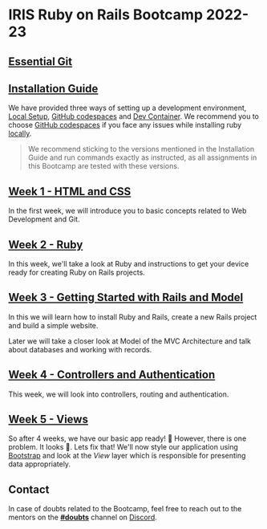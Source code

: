 # IRIS Ruby on Rails Bootcamp 2022-23

## [Essential Git](/essential_git.md)

## [Installation Guide](/setup)
We have provided three ways of setting up a development environment,
[Local Setup](/setup/local_setup.md), [GitHub codespaces](/setup/github_codespaces.md)
and [Dev Container](/setup/dev_container.md). We recommend you to choose [GitHub codespaces](/setup/github_codespaces.md)
if you face any issues while installing ruby [locally](/setup/local_setup.md).

> We recommend sticking to the versions mentioned in the Installation Guide and
> run commands exactly as instructed, as all assignments in this Bootcamp are
> tested with these versions.

## [Week 1 - HTML and CSS](/week_1)
In the first week, we will introduce you to basic concepts related to Web Development and Git.

## [Week 2 - Ruby](/week_2)
In this week, we'll take a look at Ruby and instructions to get your device ready for creating Ruby on Rails projects.

## [Week 3 - Getting Started with Rails and Model](/week_3)
In this we will learn how to install Ruby and Rails,
create a new Rails project and build a simple website.

Later we will take a closer look at Model of the MVC Architecture and talk about databases and working with records.

## [Week 4 - Controllers and Authentication](/week_4)

This week, we will look into controllers, routing and authentication.

## [Week 5 - Views](/week_4)

So after 4 weeks, we have our basic app ready! 🥳
However, there is one problem. It looks 🥴. Lets fix that! We'll now style our application using [Bootstrap](https://getbootstrap.com/docs/5.0/getting-started/introduction/) and look at the _View_ layer which is responsible for presenting data appropriately.

## Contact
In case of doubts related to the Bootcamp, feel free to reach out to the mentors on the [**#doubts**](https://discord.com/channels/1052463702558908416/1052467811143913552) channel on [Discord](https://discord.gg/HQKpB6XH).
